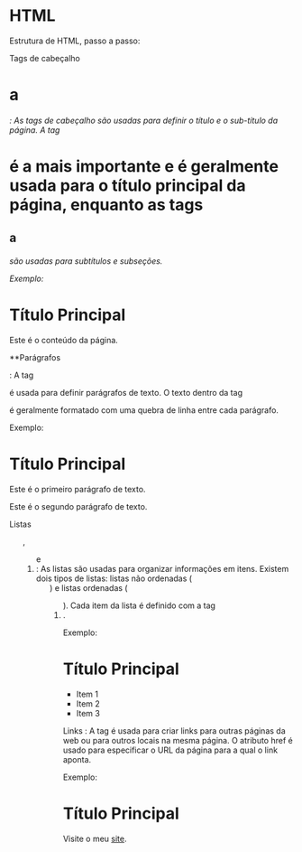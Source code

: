# HTML
Estrutura de HTML, passo a passo:

Tags de cabeçalho <h1> a <h6>:
As tags de cabeçalho são usadas para definir o título e o sub-título da página. 
A tag <h1> é a mais importante e é geralmente usada para o título principal da página, enquanto as tags <h2> a <h6> são usadas para subtítulos e subseções. 
  
Exemplo: 
<!DOCTYPE html>
<html>
  <head>
    <title>Título da Página</title>
  </head>
  <body>
    <h1>Título Principal</h1>
    <p>Este é o conteúdo da página.</p>
  </body>
</html>

**Parágrafos <p>:
A tag <p> é usada para definir parágrafos de texto. O texto dentro da tag <p> é geralmente formatado com uma quebra de linha entre cada parágrafo.

Exemplo:
<!DOCTYPE html>
<html>
  <head>
    <title>Título da Página</title>
  </head>
  <body>
    <h1>Título Principal</h1>
    <p>Este é o primeiro parágrafo de texto.</p>
    <p>Este é o segundo parágrafo de texto.</p>
  </body>
</html>

Listas <ul>, <ol> e <li>:
As listas são usadas para organizar informações em itens. Existem dois tipos de listas: listas não ordenadas (<ul>) e listas ordenadas (<ol>). Cada item da lista é definido com a tag <li>.
  
Exemplo:
<!DOCTYPE html>
<html>
  <head>
    <title>Título da Página</title>
  </head>
  <body>
    <h1>Título Principal</h1>
    <ul>
      <li>Item 1</li>
      <li>Item 2</li>
      <li>Item 3</li>
    </ul>
  </body>
</html>

Links <a>:
A tag <a> é usada para criar links para outras páginas da web ou para outros locais na mesma página. O atributo href é usado para especificar o URL da página para a qual o link aponta.
  
Exemplo:
<!DOCTYPE html>
<html>
  <head>
    <title>Título da Página</title>
  </head>
  <body>
    <h1>Título Principal</h1>
    <p>Visite o meu <a href="https://www.meusite.com">site</a>.</p>
  </body>
</html>
